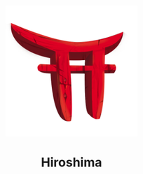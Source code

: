 <p align="center">
  <img src="./assets/logo.png" height=300 width=300 />
<p/>
<h1 align="center">Hiroshima<h1/>